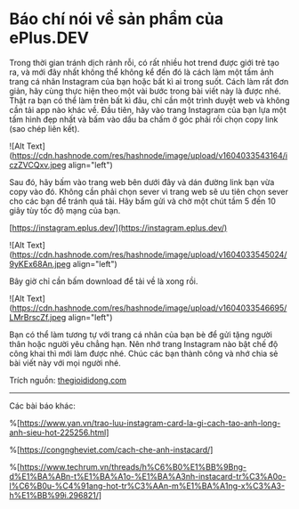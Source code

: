 # Báo chí nói về sản phẩm của ePlus.DEV

Trong thời gian tránh dịch rảnh rỗi, có rất nhiều hot trend được giới trẻ tạo ra, và mới đây nhất không thể không kể đến đó là cách làm một tấm ảnh trang cá nhân Instagram của bạn hoặc bất kì ai trong suốt. Cách làm rất đơn giản, hãy cùng thực hiện theo một vài bước trong bài viết này là được nhé. Thật ra bạn có thể làm trên bất kì đâu, chỉ cần một trình duyệt web và không cần tải app nào khác về. Đầu tiên, hãy vào trang Instagram của bạn lựa một tấm hình đẹp nhất và bấm vào dấu ba chấm ở góc phải rồi chọn copy link (sao chép liên kết).

![Alt Text](https://cdn.hashnode.com/res/hashnode/image/upload/v1604033543164/iczZVCQxv.jpeg align="left")

Sau đó, hãy bấm vào trang web bên dưới đây và dán đường link bạn vừa copy vào đó. Không cần phải chọn sever vì trang web sẽ ưu tiên chọn sever cho các bạn để tránh quá tải. Hãy bấm gửi và chờ một chút tầm 5 đến 10 giây tùy tốc độ mạng của bạn.

[https://instagram.eplus.dev/](https://instagram.eplus.dev/)

![Alt Text](https://cdn.hashnode.com/res/hashnode/image/upload/v1604033545024/9yKEx68An.jpeg align="left")

Bây giờ chỉ cần bấm download để tải về là xong rồi.

![Alt Text](https://cdn.hashnode.com/res/hashnode/image/upload/v1604033546695/LMrBrscZf.jpeg align="left")

Bạn có thể làm tương tự với trang cá nhân của bạn bè để gửi tặng người thân hoặc người yêu chẳng hạn. Nên nhớ trang Instagram nào bật chế độ công khai thì mới làm được nhé. Chúc các bạn thành công và nhớ chia sẻ bài viết này với mọi người nhé.

Trích nguồn: [thegioididong.com](https://www.thegioididong.com/tin-tuc/huong-dan-tao-trang-instagram-trong-suot-cuc-dep-dang-la-hot-trend-1246028)

* * *

Các bài báo khác:

%[https://www.yan.vn/trao-luu-instagram-card-la-gi-cach-tao-anh-long-anh-sieu-hot-225256.html] 

%[https://congngheviet.com/cach-che-anh-instacard/] 

%[https://www.techrum.vn/threads/h%C6%B0%E1%BB%9Bng-d%E1%BA%ABn-t%E1%BA%A1o-%E1%BA%A3nh-instacard-tr%C3%A0o-l%C6%B0u-%C4%91ang-hot-tr%C3%AAn-m%E1%BA%A1ng-x%C3%A3-h%E1%BB%99i.296821/]